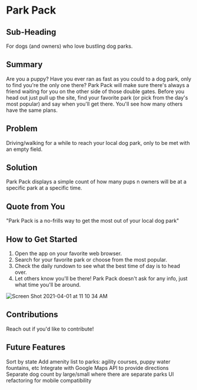 # Park Pack #

<!-- 
> This material was originally posted [here](http://www.quora.com/What-is-Amazons-approach-to-product-development-and-product-management). It is reproduced here for posterities sake.

There is an approach called "working backwards" that is widely used at Amazon. They work backwards from the customer, rather than starting with an idea for a product and trying to bolt customers onto it. While working backwards can be applied to any specific product decision, using this approach is especially important when developing new products or features.

For new initiatives a product manager typically starts by writing an internal press release announcing the finished product. The target audience for the press release is the new/updated product's customers, which can be retail customers or internal users of a tool or technology. Internal press releases are centered around the customer problem, how current solutions (internal or external) fail, and how the new product will blow away existing solutions.

If the benefits listed don't sound very interesting or exciting to customers, then perhaps they're not (and shouldn't be built). Instead, the product manager should keep iterating on the press release until they've come up with benefits that actually sound like benefits. Iterating on a press release is a lot less expensive than iterating on the product itself (and quicker!).

If the press release is more than a page and a half, it is probably too long. Keep it simple. 3-4 sentences for most paragraphs. Cut out the fat. Don't make it into a spec. You can accompany the press release with a FAQ that answers all of the other business or execution questions so the press release can stay focused on what the customer gets. My rule of thumb is that if the press release is hard to write, then the product is probably going to suck. Keep working at it until the outline for each paragraph flows. 

Oh, and I also like to write press-releases in what I call "Oprah-speak" for mainstream consumer products. Imagine you're sitting on Oprah's couch and have just explained the product to her, and then you listen as she explains it to her audience. That's "Oprah-speak", not "Geek-speak".

Once the project moves into development, the press release can be used as a touchstone; a guiding light. The product team can ask themselves, "Are we building what is in the press release?" If they find they're spending time building things that aren't in the press release (overbuilding), they need to ask themselves why. This keeps product development focused on achieving the customer benefits and not building extraneous stuff that takes longer to build, takes resources to maintain, and doesn't provide real customer benefit (at least not enough to warrant inclusion in the press release).
 -->


## Sub-Heading ##
  For dogs (and owners) who love bustling dog parks.

## Summary ##
  Are you a puppy? Have you ever ran as fast as you could to a dog park, only to find you're the only one there?
  Park Pack will make sure there's always a friend waiting for you on the other side of those double gates. Before you head out just pull up the site,
  find your favorite park (or pick from the day's most popular) and say when you'll get there. You'll see how many others have the same plans. 

## Problem ##
  Driving/walking for a while to reach your local dog park, only to be met with an empty field.

## Solution ##
  Park Pack displays a simple count of how many pups n owners will be at a specific park at a specific time.

## Quote from You ##
  "Park Pack is a no-frills way to get the most out of your local dog park"

## How to Get Started ##
  1. Open the app on your favorite web browser.
  2. Search for your favorite park or choose from the most popular.
  3. Check the daily rundown to see what the best time of day is to head over.
  4. Let others know you'll be there! Park Pack doesn't ask for any info, just what time you'll be around.

![Screen Shot 2021-04-01 at 11 10 34 AM](https://user-images.githubusercontent.com/38890546/113315237-130c5300-92db-11eb-9b73-166bb4cd6e87.png)

## Contributions ##
Reach out if you'd like to contribute! 

## Future Features ##
Sort by state
Add amenity list to parks: agility courses, puppy water fountains, etc
Integrate with Google Maps API to provide directions
Separate dog count by large/small where there are separate parks
UI refactoring for mobile compatibility
